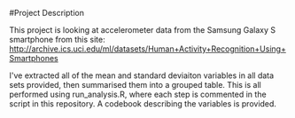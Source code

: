 #Project Description

This project is looking at accelerometer data from the Samsung Galaxy S smartphone from this site: 
http://archive.ics.uci.edu/ml/datasets/Human+Activity+Recognition+Using+Smartphones

I've extracted all of the mean and standard deviaiton variables in all data sets provided, then summarised them into a grouped table.
This is all performed using run_analysis.R, where each step is commented in the script in this repository. A codebook describing the variables is provided.
